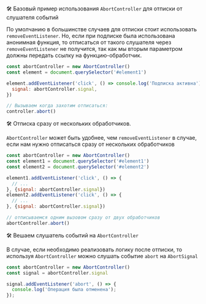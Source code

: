 🛠 Базовый пример использования `AbortController` для отписки от слушателя событий

По умолчанию в большинстве случаев для отписки стоит использовать `removeEventListener`. Но, если при подписке была использована анонимная функция, то отписаться от такого слушателя через `removeEventListener` не получится, так как мы вторым параметром должны передать ссылку на функцию-обработчик.

```js
const abortController = new AbortController()
const element = document.querySelector('#element1')

element.addEventListener('click', () => console.log('Подписка активна'), {
  signal: abortController.signal,
})

// Вызываем когда захотим отписаться:
controller.abort()
```

🛠 Отписка сразу от нескольких обработчиков.

`AbortController` может быть удобнее, чем `removeEventListener` в случае, если нам нужно отписаться сразу от нескольких обработчиков

```js
const abortController = new AbortController()
const element1 = document.querySelector('#element1')
const element2 = document.querySelector('#element2')

element1.addEventListener('click', () => {
  // ...
}, {signal: abortController.signal})
element2.addEventListener('click', () => {
  // ...
}, {signal: abortController.signal})

// отписываемся одним вызовом сразу от двух обработчиков
abortController.abort()
```

🛠 Вешаем слушатель событий на `AbortController`

В случае, если необходимо реализовать логику после отписки, то используя `AbortController` можно слушать событие `abort` на `AbortSignal`

```js
const abortController = new AbortController()
const signal = abortController.signal

signal.addEventListener('abort', () => {
  console.log('Операция была отменена');
});
```
